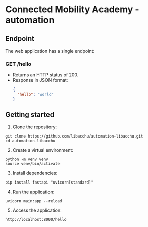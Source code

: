 # Connected Mobility Academy - automation

## Endpoint
The web application has a single endpoint:

### GET /hello
 - Returns an HTTP status of 200.
 - Response in JSON format:
   ```json
   {
     "hello": "world"
   }
    ```

## Getting started

1. Clone the repository:
 ``` shell
git clone https://github.com/libacchu/automation-libacchu.git
cd automation-libacchu
 ```
2. Create a virtual environment:
``` shell
python -m venv venv
source venv/bin/activate
```

3. Install dependencies:
``` shell
pip install fastapi "uvicorn[standard]"
```

4. Run the application:
``` shell
uvicorn main:app --reload
```

5. Access the application:

```
http://localhost:8000/hello
```
